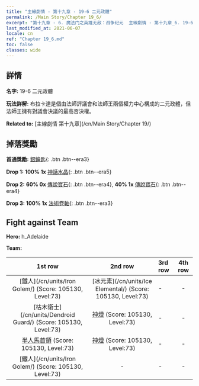 ```yaml
---
title: "主線劇情 - 第十九章 - 19-6 二元政體"
permalink: /Main Story/Chapter 19_6/
excerpt: "第十九章 - 6. 魔法门之英雄无敌：战争纪元  主線劇情 - 第十九章_6. 19-6 二元政體"
last_modified_at: 2021-06-07
locale: cn
ref: "Chapter 19_6.md"
toc: false
classes: wide
---
```


## 詳情

 **名字:** 19-6 二元政體

 **玩法詳解:** 布拉卡達是個由法師評議會和法師王兩個權力中心構成的二元政體，但法師王擁有對議會決議的最高否決權。

 **Related to:** [主線劇情 第十九章](/cn/Main Story/Chapter 19/)

## 掉落獎勵

 **首通獎勵:** [銀鑰匙](/cn/Items/con_693/){: .btn .btn--era3}

 **Drop 1:** **100% 1x** [神話水晶](/cn/Items/mat_66/){: .btn .btn--era5}

 **Drop 2:** **60% 0x** [傳說寶石](/cn/Items/mat_58/){: .btn .btn--era4}, **40% 1x** [傳說寶石](/cn/Items/mat_58/){: .btn .btn--era4}

 **Drop 3:** **100% 1x** [法術卷軸](/cn/Items/con_694/){: .btn .btn--era3}


## Fight against Team
 **Hero:** h_Adelaide

 **Team:**


  | 1st row | 2nd row | 3rd row | 4th row |
  |:----:|:----:|:----|:----:|
  | [鐵人](/cn/units/Iron Golem/) (Score: 105130, Level:73)  | [冰元素](/cn/units/Ice Elemental/) (Score: 105130, Level:73)  | - | - |
  | [枯木衛士](/cn/units/Dendroid Guard/) (Score: 105130, Level:73)  | [神燈](/cn/units/Genie/) (Score: 105130, Level:73)  | - | - |
  | [半人馬首領](/cn/units/Centaur/) (Score: 105130, Level:73)  | [神燈](/cn/units/Genie/) (Score: 105130, Level:73)  | - | - |
  | [鐵人](/cn/units/Iron Golem/) (Score: 105130, Level:73)  | - | - | - |


